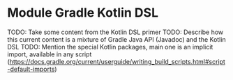 # Module Gradle Kotlin DSL

TODO: Take some content from the Kotlin DSL primer
TODO: Describe how this current content is a mixture of Gradle Java API (Javadoc) and the Kotlin DSL
TODO: Mention the special Kotlin packages, main one is an implicit import, available in any script (https://docs.gradle.org/current/userguide/writing_build_scripts.html#script-default-imports)
